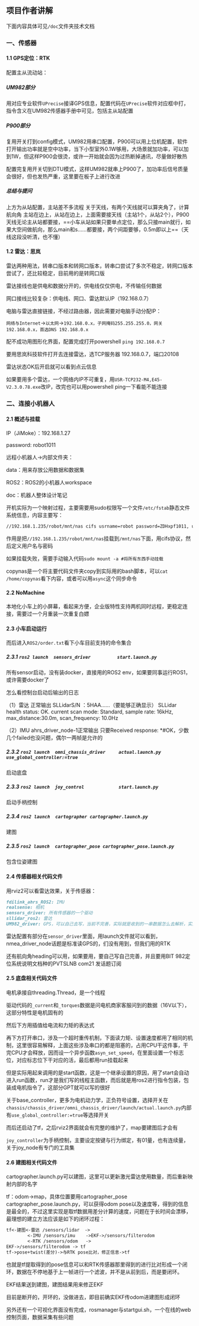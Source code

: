 ## 项目作者讲解

下面内容具体可见`/doc`文件夹技术文档

### 一、传感器

#### 1.1 GPS定位：RTK

配置主从流动站：

##### UM982部分

用对应专业软件`UPrecise`接译GPS信息，配置代码在`UPrecise`软件对应框中打，指令含义在UM982传感器手册中可见，包括主从站配置

##### P900部分

复用开关打到config模式，UM982用串口配置，P900可以用上位机配置，软件打开输出功率就是空中功率，当下小型室外0.1W够用，大场景就加功率，可以加到1W，但这样P900会很烫，或许一开始就会因为过热断掉通讯，尽量做好散热

配置完复用开关切到DTU模式，这样UM982就串上P900了，加功率后信号质量会很好，但也发热严重，这里要在板子上进行改进

##### 总结与提问

上方为从站配置，主站差不多流程
关于天线，有两个天线就可以算夹角了，计算航向角
主站在边上，从站在边上，上面需要接天线（主站1个，从站2个），P900天线无论主从站都要接，==小车从站如果只要单点定位，那么只接main就行，如果大空间做航向，那么main和s……都要接，两个间距要够，0.5m即以上==（天线这段没听清，也不懂）

#### 1.2 雷达：思岚

雷达两种用法，转串口版本和转网口版本，转串口尝试了多次不稳定，转网口版本尝试了，还比较稳定，目前用的是转网口版

雷达接线也是供电和数据分开的，供电线仅仅供电，不传输任何数据

网口接线比较复杂：供电线、网口、雷达默认IP（192.168.0.7）

电脑与雷达直接链接，不经过路由器，因此需要对电脑手动分配IP：

`网络与Internet`->`以太网`->`192.168.0.x，子网掩码255.255.255.0，网关192.168.0.x，首选DNS 192.168.0.x`

配不成功用图形化界面，配置完成打开powershell `ping 192.168.0.7`

要用思岚科技软件打开去连接雷达，选TCP服务器 192.168.0.7，端口20108

雷达状态OK后开启就可以看到点云信息

如果要用多个雷达，一个网络内IP不可重复，用`USR-TCP232-M4,E45-V2.3.0.78.exe`改IP，改完也可以用powershell ping一下看能不能连接

### 二、连接小机器人

#### 2.1 概述与挂载

IP（JiMoke）：192.168.1.27

password: robot1011

远程小机器人->内部文件夹：

data：用来存放公用数据和数据集

ROS2：ROS2的小机器人workspace

doc：机器人整体设计笔记

开机实际为一个映射过程，主要需要用sudo权限写一个文件`/etc/fstab`静态文件系统信息，内容主要写：

```bash
//192.168.1.235/robot/mnt/nas cifs usrname=robot password=ZDHxpf1011, uid……（权限相关的设置，默认为最大权限）
```

作用是把`//192.168.1.235/robot/mnt/nas`挂载到`/mnt/nas`下面，用cifs协议，然后定义用户名与密码

如果挂载失败，需要手动输入代码`sudo mount -a #将所有东西手动挂载`

copynas是一个将主要代码文件夹copy到实际用的bash脚本，可以`cat /home/copynas`看下内容，或者可以用`async`这个同步命令

#### 2.2 NoMachine

本地化小车上的小屏幕，看起来方便，企业版特性支持两机同时远程，更稳定连接，需要过一个月重装一次重复白嫖

#### 2.3 小车启动运行

而后进入`ROS2/order.txt`看下小车目前支持的命令集合

##### 2.3.1 `ros2 launch  sensors_driver          start.launch.py`

所有sensor启动，没有装docker，直接用的ROS2 env，如果要同事运行ROS1，或许需要docker了

怎么看控制台启动后输出的日志

（1）雷达 正常输出
SLLidarS/N ：5HAA……（要能够正确显示）
SLLidar health status: OK.
current scan mode: Standard, sample rate: 16kHz, max_distance:30.0m, scan_frequency: 10.0Hz

（2）IMU ahrs_driver_node-1正常输出
只要Received response: *#OK，少数几个failed也没问题，偶尔一两帧是允许的

##### 2.3.2 `ros2 launch  omni_chassis_driver     actual.launch.py   use_global_controller:=true`

启动底盘

##### 2.3.3 `ros2 launch  joy_control             start.launch.py`

启动手柄控制

##### 2.3.4 `ros2 launch  cartographer cartographer.launch.py`

建图

##### 2.3.5 `ros2 launch  cartographer_pose cartographer_pose.launch.py`

包含位姿建图

#### 2.4 传感器相关代码文件

用rviz2可以看雷达效果，关于传感器：

```markdown
fdilink_ahrs_ROS2: IMU
realsense: 相机
sensors_driver: 所有传感器的一个驱动
sllidar_ros2: 雷达
UM982_driver: GPS，可以自己去写，当前不完善，实际就是收到的一串数据怎么去解析，实际用法开源了，具体在：https://github.com/sunshinehappy/UM982Driver，用法是全的，照着改就行了
```

雷达配置有部分在`sensor_driver`里面，用launch文件就可以看到，nmea_driver_node话题是标准读GPS的，们没有用到，但我们用的RTK

还有航向角heading可以用，如果要用，要自己写自己完善，并且要用BIT 982定位系统说明文档种的PVTSLNB com21 发话题订阅

#### 2.5 底盘相关代码文件

电机承接自threading.Thread，是一个线程

驱动代码的`_current`和`_torques`数据是问电机商家客服问到的数据（16V以下），这部分特性是电机固有的

然后下方用插值给电流和力矩的表达式

再下方打开串口，涉及一个超时重传机制，下面读力矩、设置速度都用了相同的机制，这里很容易解释，上面这些涉及串口的都是阻塞的，占用CPU干这件事，干完CPU才会释放，因而设一个异步函数`asyn_set_speed`，在里面设置一个标志位，对应标志位下干对应的活，最后都用run挂载起来

但是实际用起来调用的是start函数，这是一个继承设置的原因，用了start会自动进入run函数，run才是我们写的线程主函数，而后就是用ros2进行指令包装，包装成电机指令了，这部分GPT就可以写的很好

关于base_controller，更多为电机动力学，正负符号设置，选择开关在`chassis/chassis_driver/omni_chassis_driver/launch/actual.launch.py`内部有`use_global_controller:=true`等选择开关

而后还启动了tf，之后rviz2界面就会有完整的维护了，map要建图后才会有

`joy_controller`为手柄控制，主要设定按键与行为绑定，有01量，也有连续量，关于joy_node有专门的工具集

#### 2.6 建图相关代码文件

cartographer.launch.py可以建图，这里可以更新激光雷达使用数量，而后重新映射内部的名字

tf：odom->map，具体位置要用cartographer_pose cartographer_pose.launch.py，可以获得odom pose以及速度等，得到的信息是最全的，不过这里实现是取tf数据用差分计算的速度，问题在于长时间会漂移，最理想的建立方法应该是如下的闭环过程：

```markdown
tf<-建图<-雷达 /sensors/lidar  ->
	    <-IMU /sensors/imu    ->EKF->/sensors/filterodom 
		<-RTK /sensors/odom   ->
EKF->/sensors/filterodom -> tf
tf->pose+twist(差分)->与RTK pose比对，修正信息->tf
```

也就是tf提取得到的pose信息可以和RTK传感器那里得到的进行比对形成一个闭环，数据在不停地基于上一帧进行一个滤波，并不是从前到后，而是要闭环。

EKF结果送到建图，建图结果用来修正EKF

目前是断开的，开环的，没做进去，即目前确实EKF传odom进建图形成闭环

另外还有一个可视化界面没有完成，rosmanager与startgui.sh，一个在线的web控制页面，数据采集有些问题
